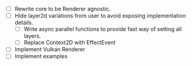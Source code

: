 - [ ] Rewrite core to be Renderer agnostic.
- [ ] Hide layer2d variations from user to avoid exposing implementation details.
  - [ ] Write async parallel functions to provide fast way of setting all layers.
  - [ ] Replace Context2D with EffectEvent
- [ ] Implement Vulkan Renderer
- [ ] Implement examples
